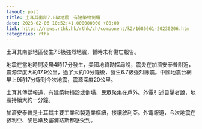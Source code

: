 ```yaml
---
layout: post
title: 土耳其南部7.8級地震　有建築物倒塌
date: 2023-02-06 10:52:41.000000000 +08:00
link: https://news.rthk.hk/rthk/ch/component/k2/1686661-20230206.htm
categories: rthk
---
```


土耳其南部地區發生7.8級強烈地震，暫時未有傷亡報告。

地震在當地時間凌晨4時17分發生，美國地質勘探局說，震央在加濟安泰普附近，震源深度大約17.9公里，過了大約10分鐘後，發生6.7級強烈餘震。中國地震台網早上9時17分錄到今次地震，震源深度20公里。

土耳其傳媒報道，有建築物損毀或倒塌，民眾聚集在戶外。外電引述目擊者說，地震持續大約一分鐘。

加濟安泰普是土耳其主要工業和製造業樞紐，接壤敘利亞。外電報道，今次地震在敘利亞、黎巴嫩及塞浦路斯都感受到。

